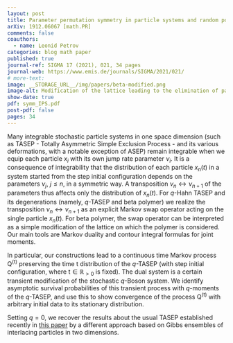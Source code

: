 ```yaml
---
layout: post
title: Parameter permutation symmetry in particle systems and random polymers
arXiv: 1912.06067 [math.PR]
comments: false
coauthors:
  - name: Leonid Petrov
categories: blog math paper
published: true
journal-ref: SIGMA 17 (2021), 021, 34 pages
journal-web: https://www.emis.de/journals/SIGMA/2021/021/
# more-text:
image: __STORAGE_URL__/img/papers/beta-modified.png
image-alt: Modification of the lattice leading to the elimination of parameters of the beta polymer
show-date: true
pdf: symm_IPS.pdf
post-pdf: false
pages: 34
---
```


Many integrable stochastic particle systems in one space dimension (such as TASEP - Totally Asymmetric Simple Exclusion Process - and its various deformations, with a notable exception of ASEP) remain integrable when we equip each particle $x_i$ with its own jump rate parameter $\nu_i$. It is a consequence of integrability that the distribution of each particle $x_n(t)$ in a system started from the step initial configuration depends on the parameters $\nu_j$, $j\le n$, in a symmetric way. A transposition $\nu_n \leftrightarrow \nu_{n+1}$ of the parameters thus affects only the distribution of $x_n(t)$. For $q$-Hahn TASEP and its degenerations (namely, $q$-TASEP and beta polymer) we realize the transposition $\nu_n \leftrightarrow \nu_{n+1}$ as an explicit Markov swap operator acting on the single particle $x_n(t)$. For beta polymer, the swap operator can be interpreted as a simple modification of the lattice on which the polymer is considered. Our main tools are Markov duality and contour integral formulas for joint moments.

<!--more-->

In particular, our constructions lead to a continuous time Markov process $\mathsf{Q}^{(\mathsf{t})}$ preserving the time $\mathsf{t}$ distribution of the $q$-TASEP (with step initial configuration, where $\mathsf{t}\in \mathbb{R}_{>0}$ is fixed). The dual system is a certain transient modification of the stochastic $q$-Boson system. We identify asymptotic survival probabilities of this transient process with $q$-moments of the $q$-TASEP, and use this to show convergence of the process $\mathsf{Q}^{(\mathsf{t})}$ with arbitrary initial data to its stationary distribution.

Setting $q=0$, we recover the results about the usual TASEP established recently in [this paper]({{site.url}}/2019/07/backwards_TASEP/) by a different approach based on Gibbs ensembles of interlacing particles in two dimensions. 

